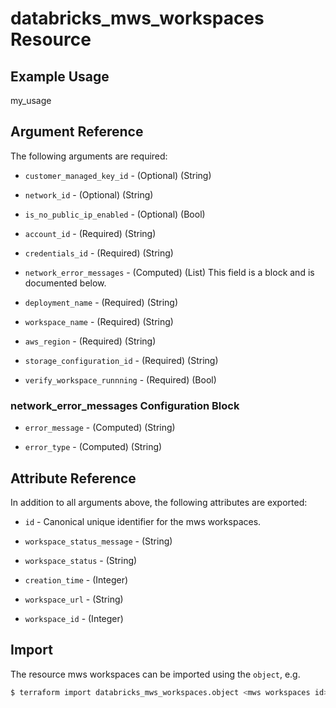 # databricks_mws_workspaces Resource


## Example Usage
my_usage

## Argument Reference

The following arguments are required:

* `customer_managed_key_id` - (Optional) (String) 

* `network_id` - (Optional) (String) 

* `is_no_public_ip_enabled` - (Optional) (Bool) 

* `account_id` - (Required) (String) 

* `credentials_id` - (Required) (String) 

* `network_error_messages` - (Computed) (List)  This field is a block and is documented below.

* `deployment_name` - (Required) (String) 

* `workspace_name` - (Required) (String) 

* `aws_region` - (Required) (String) 

* `storage_configuration_id` - (Required) (String) 

* `verify_workspace_runnning` - (Required) (Bool) 



### network_error_messages Configuration Block


* `error_message` - (Computed) (String) 

* `error_type` - (Computed) (String) 




## Attribute Reference

In addition to all arguments above, the following attributes are exported:

* `id` - Canonical unique identifier for the mws workspaces.

* `workspace_status_message` - (String) 

* `workspace_status` - (String) 

* `creation_time` - (Integer) 

* `workspace_url` - (String) 

* `workspace_id` - (Integer) 


## Import

The resource mws workspaces can be imported using the `object`, e.g.

```bash
$ terraform import databricks_mws_workspaces.object <mws workspaces id>
```